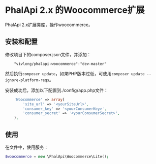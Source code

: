 # PhalApi 2.x 的Woocommerce扩展
PhalApi 2.x扩展类库，操作woocommerce。

## 安装和配置
修改项目下的composer.json文件，并添加：  
```
    "vivlong/phalapi-woocommerce":"dev-master"
```
然后执行```composer update```，如果PHP版本过低，可使用```composer update --ignore-platform-reqs```。  

安装成功后，添加以下配置到./config/app.php文件：  
```php
    'Woocommerce' => array(
        'site_url' => '<yourSiteUrl>',
        'consumer_key' => '<yourConsumerKey>',
        'consumer_secret' => '<yourConsumerSecret>',
    ),
```

## 使用
在文件中，使用服务：  
```php
$woocommerce = new \PhalApi\Woocommerce\Lite();
```

